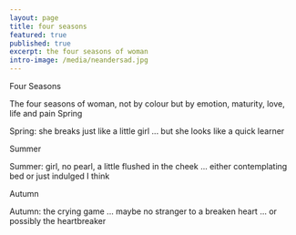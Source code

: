 ```yaml
---
layout: page
title: four seasons
featured: true
published: true
excerpt: the four seasons of woman
intro-image: /media/neandersad.jpg
---
```


Four Seasons

The four seasons of woman, not by colour but by emotion, maturity, love, life and pain
Spring

Spring: she breaks just like a little girl ... but she looks like a quick learner

Summer

Summer: girl, no pearl, a little flushed in the cheek ... either contemplating bed or just indulged I think

Autumn

Autumn: the crying game ... maybe no stranger to a breaken heart ... or possibly the heartbreaker
